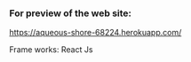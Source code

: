 ### For preview of the web site: 
https://aqueous-shore-68224.herokuapp.com/

Frame works: React Js

